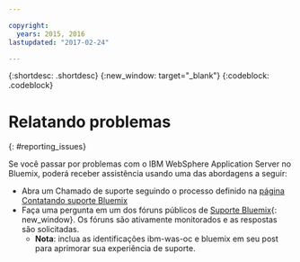 ```yaml
---

copyright:
  years: 2015, 2016
lastupdated: "2017-02-24"

---
```


{:shortdesc: .shortdesc}
{:new_window: target="_blank"}
{:codeblock: .codeblock}

# Relatando problemas
{: #reporting_issues}

Se você passar por problemas com o IBM WebSphere Application Server no Bluemix, poderá receber assistência usando uma das abordagens a seguir:

* Abra um Chamado de suporte seguindo o processo definido na [página Contatando suporte Bluemix](/docs/support/index.html#contacting-support)
* Faça uma pergunta em um dos fóruns públicos de [Suporte Bluemix](https://developer.ibm.com/bluemix/support/){: new_window}. Os
fóruns são ativamente monitorados e as respostas são solicitadas.
  * **Nota**: inclua as identificações ibm-was-oc e bluemix em seu post para aprimorar sua experiência de suporte.
